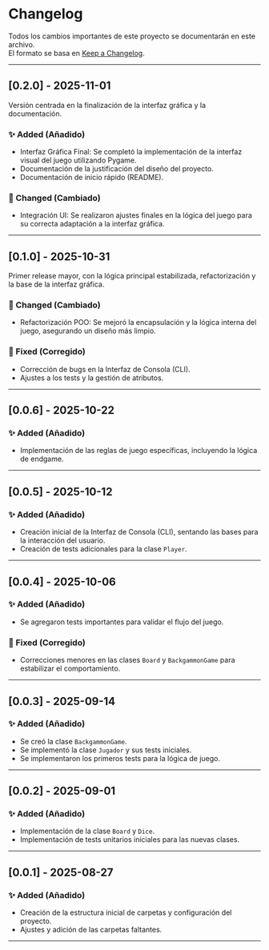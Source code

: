 # Changelog

Todos los cambios importantes de este proyecto se documentarán en este archivo.  
El formato se basa en [Keep a Changelog](https://keepachangelog.com/es-ES/1.1.0/).

---

## [0.2.0] - 2025-11-01
Versión centrada en la finalización de la interfaz gráfica y la documentación.

### ✨ Added (Añadido)
- Interfaz Gráfica Final: Se completó la implementación de la interfaz visual del juego utilizando Pygame.
- Documentación de la justificación del diseño del proyecto.
- Documentación de inicio rápido (README).

### 🚨 Changed (Cambiado)
- Integración UI: Se realizaron ajustes finales en la lógica del juego para su correcta adaptación a la interfaz gráfica.

---

## [0.1.0] - 2025-10-31
Primer release mayor, con la lógica principal estabilizada, refactorización y la base de la interfaz gráfica.

### 🚨 Changed (Cambiado)
- Refactorización POO: Se mejoró la encapsulación y la lógica interna del juego, asegurando un diseño más limpio.

### 🐛 Fixed (Corregido)
- Corrección de bugs en la Interfaz de Consola (CLI).
- Ajustes a los tests y la gestión de atributos.

---

## [0.0.6] - 2025-10-22

### ✨ Added (Añadido)
- Implementación de las reglas de juego específicas, incluyendo la lógica de endgame.

---

## [0.0.5] - 2025-10-12

### ✨ Added (Añadido)
- Creación inicial de la Interfaz de Consola (CLI), sentando las bases para la interacción del usuario.
- Creación de tests adicionales para la clase `Player`.

---

## [0.0.4] - 2025-10-06

### ✨ Added (Añadido)
- Se agregaron tests importantes para validar el flujo del juego.

### 🐛 Fixed (Corregido)
- Correcciones menores en las clases `Board` y `BackgammonGame` para estabilizar el comportamiento.

---

## [0.0.3] - 2025-09-14

### ✨ Added (Añadido)
- Se creó la clase `BackgammonGame`.
- Se implementó la clase `Jugador` y sus tests iniciales.
- Se implementaron los primeros tests para la lógica de juego.

---

## [0.0.2] - 2025-09-01

### ✨ Added (Añadido)
- Implementación de la clase `Board` y `Dice`.
- Implementación de tests unitarios iniciales para las nuevas clases.

---

## [0.0.1] - 2025-08-27

### ✨ Added (Añadido)
- Creación de la estructura inicial de carpetas y configuración del proyecto.
- Ajustes y adición de las carpetas faltantes.

---

